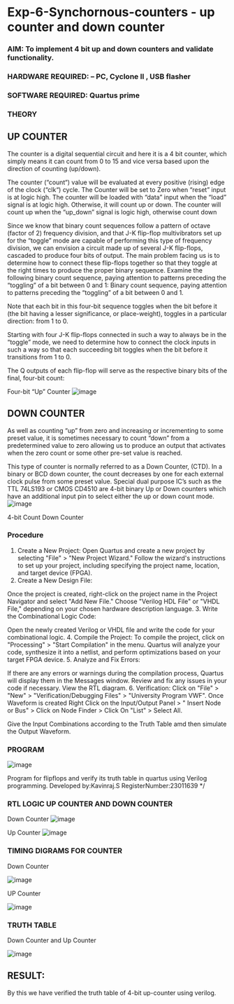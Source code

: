 # Exp-6-Synchornous-counters - up counter and down counter 
### AIM: To implement 4 bit up and down counters and validate  functionality.
### HARDWARE REQUIRED:  – PC, Cyclone II , USB flasher
### SOFTWARE REQUIRED:   Quartus prime
### THEORY 

## UP COUNTER 
The counter is a digital sequential circuit and here it is a 4 bit counter, which simply means it can count from 0 to 15 and vice versa based upon the direction of counting (up/down). 

The counter (“count“) value will be evaluated at every positive (rising) edge of the clock (“clk“) cycle.
The Counter will be set to Zero when “reset” input is at logic high.
The counter will be loaded with “data” input when the “load” signal is at logic high. Otherwise, it will count up or down.
The counter will count up when the “up_down” signal is logic high, otherwise count down

Since we know that binary count sequences follow a pattern of octave (factor of 2) frequency division, and that J-K flip-flop multivibrators set up for the “toggle” mode are capable of performing this type of frequency division, we can envision a circuit made up of several J-K flip-flops, cascaded to produce four bits of output.
The main problem facing us is to determine how to connect these flip-flops together so that they toggle at the right times to produce the proper binary sequence.
Examine the following binary count sequence, paying attention to patterns preceding the “toggling” of a bit between 0 and 1:
Binary count sequence, paying attention to patterns preceding the “toggling” of a bit between 0 and 1.

Note that each bit in this four-bit sequence toggles when the bit before it (the bit having a lesser significance, or place-weight), toggles in a particular direction: from 1 to 0.



 
 

Starting with four J-K flip-flops connected in such a way to always be in the “toggle” mode, we need to determine how to connect the clock inputs in such a way so that each succeeding bit toggles when the bit before it transitions from 1 to 0.

The Q outputs of each flip-flop will serve as the respective binary bits of the final, four-bit count:

 
 

Four-bit “Up” Counter
![image](https://user-images.githubusercontent.com/36288975/169644758-b2f4339d-9532-40c5-af40-8f4f8c942e2c.png)



## DOWN COUNTER 

As well as counting “up” from zero and increasing or incrementing to some preset value, it is sometimes necessary to count “down” from a predetermined value to zero allowing us to produce an output that activates when the zero count or some other pre-set value is reached.

This type of counter is normally referred to as a Down Counter, (CTD). In a binary or BCD down counter, the count decreases by one for each external clock pulse from some preset value. Special dual purpose IC’s such as the TTL 74LS193 or CMOS CD4510 are 4-bit binary Up or Down counters which have an additional input pin to select either the up or down count mode.
![image](https://user-images.githubusercontent.com/36288975/169644844-1a14e123-7228-4ed8-81a9-eb937dff4ac8.png)


4-bit Count Down Counter
### Procedure

1.	Create a New Project:
Open Quartus and create a new project by selecting "File" > "New Project Wizard."
Follow the wizard's instructions to set up your project, including specifying the project name, location, and target device (FPGA).
2.	Create a New Design File:

Once the project is created, right-click on the project name in the Project Navigator and select "Add New File."
Choose "Verilog HDL File" or "VHDL File," depending on your chosen hardware description language.
3.	Write the Combinational Logic Code:

Open the newly created Verilog or VHDL file and write the code for your combinational logic.
4.	Compile the Project:
To compile the project, click on "Processing" > "Start Compilation" in the menu.
Quartus will analyze your code, synthesize it into a netlist, and perform optimizations based on your target FPGA device.
5.	Analyze and Fix Errors:

If there are any errors or warnings during the compilation process, Quartus will display them in the Messages window.
Review and fix any issues in your code if necessary.
View the RTL diagram.
6.	Verification:
Click on "File" > "New" > "Verification/Debugging Files" > "University Program VWF".
Once Waveform is created Right Click on the Input/Output Panel > " Insert Node or Bus" > Click on Node Finder > Click On "List" > Select All.
 
Give the Input Combinations according to the Truth Table amd then simulate the Output Waveform.




### PROGRAM 

![image](https://github.com/ROLEX2616/Exp-7-Synchornous-counters-/assets/149988469/e153c0b4-80ad-4bb2-ada7-a9af9cd555ff)

Program for flipflops  and verify its truth table in quartus using Verilog programming.
Developed by:Kavinraj.S
RegisterNumber:23011639
*/






### RTL LOGIC UP COUNTER AND DOWN COUNTER  


Down Counter 
![image](https://github.com/ROLEX2616/Exp-7-Synchornous-counters-/assets/149988469/4e131073-f05b-4b3f-a664-c749c16a46b8)




Up Counter
![image](https://github.com/ROLEX2616/Exp-7-Synchornous-counters-/assets/149988469/6536d62a-2a12-4340-9d1b-9c111c06fbfb)










### TIMING DIGRAMS FOR COUNTER  

Down Counter


![image](https://github.com/ROLEX2616/Exp-7-Synchornous-counters-/assets/149988469/633d9ad1-e3aa-4cdf-944f-dd710d8d6304)



UP Counter

![image](https://github.com/ROLEX2616/Exp-7-Synchornous-counters-/assets/149988469/832dff0b-73b8-4466-8491-60f8d3f3f8e4)







### TRUTH TABLE
 Down Counter and Up Counter

 ![image](https://github.com/ROLEX2616/Exp-7-Synchornous-counters-/assets/149988469/ab2bce08-6de2-42f0-846c-db6c1f019268)






## RESULT:
By this we have verified the truth table of 4-bit up-counter using verilog.









